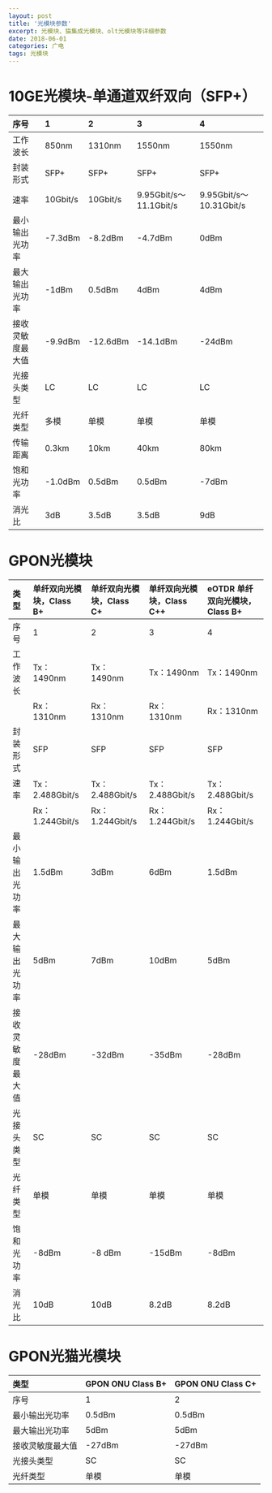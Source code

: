 ```yaml
---
layout: post
title: '光模块参数'
excerpt: 光模块、猫集成光模块、olt光模块等详细参数
date: 2018-06-01
categories: 广电
tags: 光模块
---
```


# 10GE光模块-单通道双纤双向（SFP+）

|序号|1|2|3|4|
|:--|:--|:--|:--|:--|
|工作波长|850nm|1310nm|1550nm|1550nm|
|封装形式|SFP+|SFP+|SFP+|SFP+|
|速率|10Gbit/s|10Gbit/s|9.95Gbit/s～11.1Gbit/s|9.95Gbit/s～10.31Gbit/s|
|最小输出光功率|-7.3dBm|-8.2dBm|-4.7dBm|0dBm|
|最大输出光功率|-1dBm|0.5dBm|4dBm|4dBm|
|接收灵敏度最大值|-9.9dBm|-12.6dBm|-14.1dBm|-24dBm|
|光接头类型|LC|LC|LC|LC|
|光纤类型|多模|单模|单模|单模|
|传输距离|0.3km|10km|40km|80km|
|饱和光功率|-1.0dBm|0.5dBm|0.5dBm|-7dBm|
|消光比|3dB|3.5dB|3.5dB|9dB|



# GPON光模块

|类型|单纤双向光模块，Class B+|单纤双向光模块，Class C+|单纤双向光模块，Class C++|eOTDR 单纤双向光模块，Class B+|
|:--|:--|:--|:--|:--|
|序号|1|2|3|4|
|工作波长|Tx：1490nm|Tx：1490nm|Tx：1490nm|Tx：1490nm|
||Rx：1310nm|Rx：1310nm|Rx：1310nm|Rx：1310nm|
|封装形式|SFP|SFP|SFP|SFP|
|速率|Tx：2.488Gbit/s|Tx：2.488Gbit/s|Tx：2.488Gbit/s|Tx：2.488Gbit/s|
||Rx：1.244Gbit/s|Rx：1.244Gbit/s|Rx：1.244Gbit/s|Rx：1.244Gbit/s|
|最小输出光功率|1.5dBm|3dBm|6dBm|1.5dBm|
|最大输出光功率|5dBm|7dBm|10dBm|5dBm|
|接收灵敏度最大值|-28dBm|-32dBm|-35dBm|-28dBm|
|光接头类型|SC|SC|SC|SC|
|光纤类型|单模|单模|单模|单模|
|饱和光功率|-8dBm|-8 dBm|-15dBm|-8dBm|
|消光比|10dB|10dB|8.2dB|8.2dB|


# GPON光猫光模块

|类型|GPON ONU Class B+|GPON ONU Class C+|
|:--|:--|:--|
|序号|1|2|
|最小输出光功率|0.5dBm|0.5dBm|
|最大输出光功率|5dBm|5dBm|
|接收灵敏度最大值|-27dBm|-27dBm|
|光接头类型|SC|SC|
|光纤类型|单模|单模|

